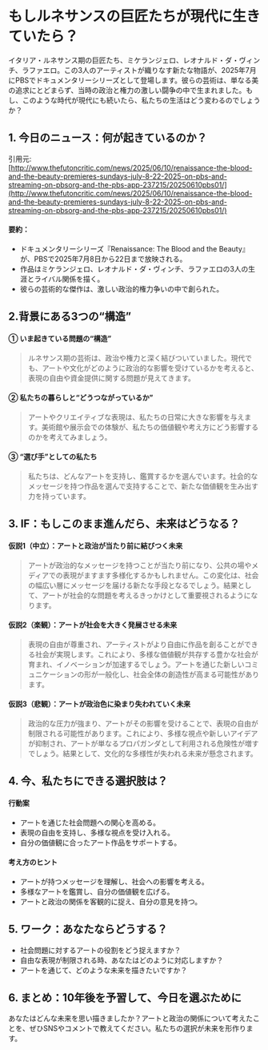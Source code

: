 # もしルネサンスの巨匠たちが現代に生きていたら？

イタリア・ルネサンス期の巨匠たち、ミケランジェロ、レオナルド・ダ・ヴィンチ、ラファエロ。この3人のアーティストが織りなす新たな物語が、2025年7月にPBSでドキュメンタリーシリーズとして登場します。彼らの芸術は、単なる美の追求にとどまらず、当時の政治と権力の激しい闘争の中で生まれました。もし、このような時代が現代にも続いたら、私たちの生活はどう変わるのでしょうか？

## 1. 今日のニュース：何が起きているのか？
引用元:  
[http://www.thefutoncritic.com/news/2025/06/10/renaissance-the-blood-and-the-beauty-premieres-sundays-july-8-22-2025-on-pbs-and-streaming-on-pbsorg-and-the-pbs-app-237215/20250610pbs01/](http://www.thefutoncritic.com/news/2025/06/10/renaissance-the-blood-and-the-beauty-premieres-sundays-july-8-22-2025-on-pbs-and-streaming-on-pbsorg-and-the-pbs-app-237215/20250610pbs01/)

#### 要約：
- ドキュメンタリーシリーズ『Renaissance: The Blood and the Beauty』が、PBSで2025年7月8日から22日まで放映される。
- 作品はミケランジェロ、レオナルド・ダ・ヴィンチ、ラファエロの3人の生涯とライバル関係を描く。
- 彼らの芸術的な傑作は、激しい政治的権力争いの中で創られた。

## 2.背景にある3つの“構造”

#### ① いま起きている問題の“構造”
> ルネサンス期の芸術は、政治や権力と深く結びついていました。現代でも、アートや文化がどのように政治的な影響を受けているかを考えると、表現の自由や資金提供に関する問題が見えてきます。

#### ② 私たちの暮らしと“どうつながっているか”
> アートやクリエイティブな表現は、私たちの日常に大きな影響を与えます。美術館や展示会での体験が、私たちの価値観や考え方にどう影響するのかを考えてみましょう。

#### ③ “選び手”としての私たち
> 私たちは、どんなアートを支持し、鑑賞するかを選んでいます。社会的なメッセージを持つ作品を選んで支持することで、新たな価値観を生み出す力を持っています。

## 3. IF：もしこのまま進んだら、未来はどうなる？

#### 仮説1（中立）：アートと政治が当たり前に結びつく未来  
> アートが政治的なメッセージを持つことが当たり前になり、公共の場やメディアでの表現がますます多様化するかもしれません。この変化は、社会の幅広い層にメッセージを届ける新たな手段となるでしょう。結果として、アートが社会的な問題を考えるきっかけとして重要視されるようになります。

#### 仮説2（楽観）：アートが社会を大きく発展させる未来  
> 表現の自由が尊重され、アーティストがより自由に作品を創ることができる社会が実現します。これにより、多様な価値観が共存する豊かな社会が育まれ、イノベーションが加速するでしょう。アートを通じた新しいコミュニケーションの形が一般化し、社会全体の創造性が高まる可能性があります。

#### 仮説3（悲観）：アートが政治色に染まり失われていく未来  
> 政治的な圧力が強まり、アートがその影響を受けることで、表現の自由が制限される可能性があります。これにより、多様な視点や新しいアイデアが抑制され、アートが単なるプロパガンダとして利用される危険性が増すでしょう。結果として、文化的な多様性が失われる未来が懸念されます。

## 4. 今、私たちにできる選択肢は？
#### 行動案
- アートを通じた社会問題への関心を高める。
- 表現の自由を支持し、多様な視点を受け入れる。
- 自分の価値観に合ったアート作品をサポートする。

#### 考え方のヒント
- アートが持つメッセージを理解し、社会への影響を考える。
- 多様なアートを鑑賞し、自分の価値観を広げる。
- アートと政治の関係を客観的に捉え、自分の意見を持つ。

## 5. ワーク：あなたならどうする？
- 社会問題に対するアートの役割をどう捉えますか？
- 自由な表現が制限される時、あなたはどのように対応しますか？
- アートを通じて、どのような未来を描きたいですか？

## 6. まとめ：10年後を予習して、今日を選ぶために
あなたはどんな未来を思い描きましたか？アートと政治の関係について考えたことを、ぜひSNSやコメントで教えてください。私たちの選択が未来を形作ります。